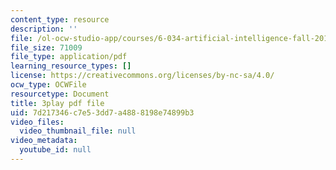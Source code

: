 ```yaml
---
content_type: resource
description: ''
file: /ol-ocw-studio-app/courses/6-034-artificial-intelligence-fall-2010/7d217346c7e53dd7a4888198e74899b3_j1H3jAAGlEA.pdf
file_size: 71009
file_type: application/pdf
learning_resource_types: []
license: https://creativecommons.org/licenses/by-nc-sa/4.0/
ocw_type: OCWFile
resourcetype: Document
title: 3play pdf file
uid: 7d217346-c7e5-3dd7-a488-8198e74899b3
video_files:
  video_thumbnail_file: null
video_metadata:
  youtube_id: null
---
```

